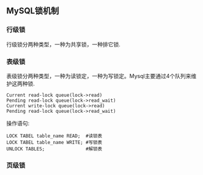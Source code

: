 ## MySQL锁机制

### 行级锁
行级锁分两种类型，一种为共享锁，一种排它锁.
### 表级锁
表级锁分两种类型，一种为读锁定，一种为写锁定。Mysql主要通过4个队列来维护这两种锁.
```
Current read-lock queue(lock->read)
Pending read-lock queue(lock->read_wait)
Current write-lock queue(lock->read)
Pending read-lock queue(lock->read_wait)
```
操作语句:
```
LOCK TABEL table_name READ;  #读锁表
LOCK TABEL table_name WRITE; #写锁表
UNLOCK TABLES;               #解锁表
```
### 页级锁
